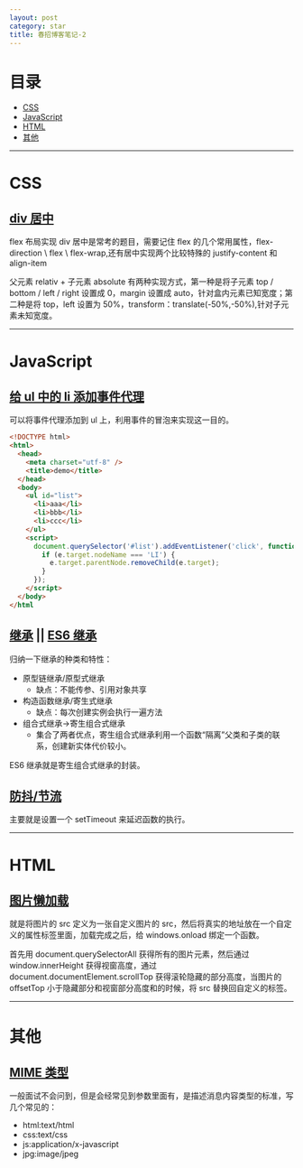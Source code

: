 ```yaml
---
layout: post
category: star
title: 春招博客笔记-2
---
```


# 目录

- [CSS](#css)
- [JavaScript](#javascript)
- [HTML](#html)
- [其他](#其他)

---

# CSS

## [div 居中](https://juejin.cn/post/6844903821529841671)

flex 布局实现 div 居中是常考的题目，需要记住 flex 的几个常用属性，flex-direction \ flex \ flex-wrap,还有居中实现两个比较特殊的 justify-content 和 align-item

父元素 relativ + 子元素 absolute 有两种实现方式，第一种是将子元素 top / bottom / left / right 设置成 0，margin 设置成 auto，针对盒内元素已知宽度；第二种是将 top，left 设置为 50%，transform：translate(-50%,-50%),针对子元素未知宽度。

---

# JavaScript

## [给 ul 中的 li 添加事件代理](https://segmentfault.com/q/1010000009940125)

可以将事件代理添加到 ul 上，利用事件的冒泡来实现这一目的。

```html
<!DOCTYPE html>
<html>
  <head>
    <meta charset="utf-8" />
    <title>demo</title>
  </head>
  <body>
    <ul id="list">
      <li>aaa</li>
      <li>bbb</li>
      <li>ccc</li>
    </ul>
    <script>
      document.querySelector('#list').addEventListener('click', function (e) {
        if (e.target.nodeName === 'LI') {
          e.target.parentNode.removeChild(e.target);
        }
      });
    </script>
  </body>
</html
```

## [继承](https://github.com/mqyqingfeng/Blog/issues/16) || [ES6 继承](https://segmentfault.com/a/1190000014798678)

归纳一下继承的种类和特性：

- 原型链继承/原型式继承
  - 缺点：不能传参、引用对象共享
- 构造函数继承/寄生式继承
  - 缺点：每次创建实例会执行一遍方法
- 组合式继承->寄生组合式继承
  - 集合了两者优点，寄生组合式继承利用一个函数“隔离”父类和子类的联系，创建新实体代价较小。

ES6 继承就是寄生组合式继承的封装。

## [防抖/节流](https://github.com/mqyqingfeng/Blog/issues/22)

主要就是设置一个 setTimeout 来延迟函数的执行。

---

# HTML

## [图片懒加载](https://blog.csdn.net/w1418899532/article/details/90515969)

就是将图片的 src 定义为一张自定义图片的 src，然后将真实的地址放在一个自定义的属性标签里面，加载完成之后，给 windows.onload 绑定一个函数。

首先用 document.querySelectorAll 获得所有的图片元素，然后通过 window.innerHeight 获得视窗高度，通过 document.documentElement.scrollTop 获得滚轮隐藏的部分高度，当图片的 offsetTop 小于隐藏部分和视窗部分高度和的时候，将 src 替换回自定义的标签。

---

# 其他

## [MIME 类型](https://www.w3school.com.cn/media/media_mimeref.asp)

一般面试不会问到，但是会经常见到参数里面有，是描述消息内容类型的标准，写几个常见的：

- html:text/html
- css:text/css
- js:application/x-javascript
- jpg:image/jpeg
